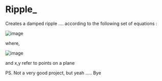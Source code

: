 # Ripple_
Creates a damped ripple .... according to the following set of equations :

![image](https://user-images.githubusercontent.com/53444964/153984324-44dc447b-9142-46bf-a478-3817bdfdd249.png)

where,

![image](https://user-images.githubusercontent.com/53444964/153984524-70336e8a-02e4-4aa6-a0c7-ef90fdca69f1.png)

and x,y refer to points on a plane

PS. Not a very good project, but yeah ..... 
Bye

